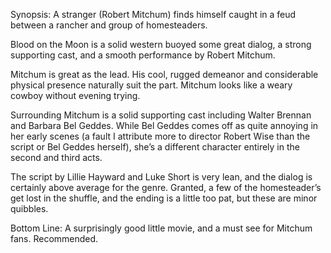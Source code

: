 Synopsis: A stranger (Robert Mitchum) finds himself caught in a feud between a rancher and group of homesteaders.

Blood on the Moon is a solid western buoyed some great dialog, a strong supporting cast, and a smooth performance by Robert Mitchum.

Mitchum is great as the lead.  His cool, rugged demeanor and considerable physical presence naturally suit the part.  Mitchum looks like a weary cowboy without evening trying.

Surrounding Mitchum is a solid supporting cast including Walter Brennan and Barbara Bel Geddes.  While Bel Geddes comes off as quite annoying in her early scenes (a fault I attribute more to director Robert Wise than the script or Bel Geddes herself), she’s a different character entirely in the second and third acts. 

The script by Lillie Hayward and Luke Short is very lean, and the dialog is certainly above average for the genre. Granted, a few of the homesteader’s get lost in the shuffle, and the ending is a little too pat, but these are minor quibbles.

Bottom Line: A surprisingly good little movie, and a must see for Mitchum fans.  Recommended.


